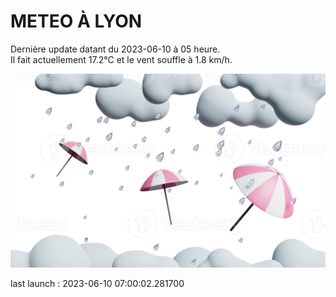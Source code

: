 # METEO À LYON

Dernière update datant du 2023-06-10 à 05 heure.  
Il fait actuellement 17.2°C et le vent souffle à 1.8 km/h.      

![](./.github/rain.png)

last launch : 2023-06-10 07:00:02.281700
